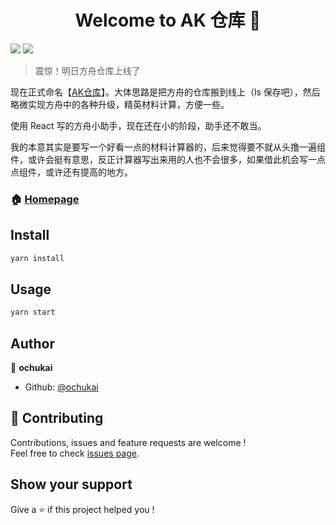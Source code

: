 <h1 align="center">Welcome to AK 仓库 👋</h1>
<p>
  <img src="https://img.shields.io/badge/version-0.8.0-blue.svg?cacheSeconds=2592000" />
  <img src="https://img.shields.io/badge/version-0.8.0-red.svg?cacheSeconds=2592000" />
</p>

> 震惊！明日方舟仓库上线了

现在正式命名【[AK仓库](http://ochukai.me/ak/build)】。大体思路是把方舟的仓库搬到线上（ls 保存吧），然后略微实现方舟中的各种升级，精英材料计算，方便一些。

使用 React 写的方舟小助手，现在还在小的阶段，助手还不敢当。

我的本意其实是要写一个好看一点的材料计算器的，后来觉得要不就从头撸一遍组件，或许会挺有意思，反正计算器写出来用的人也不会很多，如果借此机会写一点点组件，或许还有提高的地方。


### 🏠 [Homepage](http://ochukai.me/ak/build)

## Install

```sh
yarn install
```

## Usage

```sh
yarn start
```


## Author

👤 **ochukai**

* Github: [@ochukai](https://github.com/ochukai)

## 🤝 Contributing

Contributions, issues and feature requests are welcome !<br />Feel free to check [issues page](https://github.com/ochukai/ak/issues).

## Show your support

Give a ⭐️ if this project helped you !
